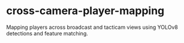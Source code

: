 # cross-camera-player-mapping
Mapping players across broadcast and tacticam views using YOLOv8 detections and feature matching.
